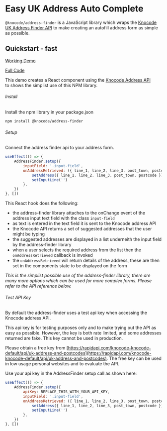 # Easy UK Address Auto Complete 

`@knocode/address-finder` is a JavaScript library which wraps the [Knocode UK Address Finder API](https://rapidapi.com/knocode-knocode-default/api/uk-address-and-postcodes) 
to make creating an autofill address form as simple as possible.

## Quickstart - fast

[Working Demo](https://06tdb.csb.app/)

[Full Code](https://codesandbox.io/s/uk-address-autocomplete-06tdb)

This demo creates a React component using the [Knocode Address API](https://rapidapi.com/knocode-knocode-default/api/uk-address-and-postcodes)  
to shows the simplist use of this NPM library.

###### Install

Install the npm library in your package.json

`npm install @knocode/address-finder`

###### Setup

Connect the address finder api to your address form.

```javascript 
useEffect(() => {
    AddressFinder.setup({
        inputField: '.input-field',
        onAddressRetrieved: ({ line_1, line_2, line_3, post_town, postcode }) => {
            setAddress({ line_1, line_2, line_3, post_town, postcode })
            setInputLine('')
        },
    })
}, [])
```

This React hook does the following:
* the address-finder library attaches to the onChange event of the address input text field with the class `input-field`
* as text is entered in the text field it is sent to the Knocode address API
* the Knocode API returns a set of suggested addresses that the user might be typing
* the suggested addresses are displayed in a list underneith the input field by the address-finder library
* when a user selects the required address from the list then the `onAddressRetrieved` callback is invoked
* the `onAddressRetrieved` will return details of the address, these are then set in the components state to be displayed on the form

_This is the simplist possible use of the address-finder library, there are many more options which can be used for more complex forms.  Please refer to the API reference below._

###### Test API Key

By default the address-finder uses a test api key when accessing the Knocode address API. 

This api key is for testing purposes only and to make trying out the API as easy as possible.
However, the key is both rate limited, and some addresses returned are fake.  This key cannot be used in production.

Please obtain a free key from [https://rapidapi.com/knocode-knocode-default/api/uk-address-and-postcodes](https://rapidapi.com/knocode-knocode-default/api/uk-address-and-postcodes).
The free key can be used in low usage personal websites and to evaluate the API.

Use your api key in the AddressFinder setup call as shown here:

```javascript 
useEffect(() => {
    AddressFinder.setup({
        apiKey: REPLACE_THIS_WITH_YOUR_API_KEY,
        inputField: '.input-field',
        onAddressRetrieved: ({ line_1, line_2, line_3, post_town, postcode }) => {
            setAddress({ line_1, line_2, line_3, post_town, postcode })
            setInputLine('')
        },
    })
}, [])
```

